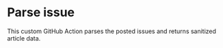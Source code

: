 # Parse issue

This custom GitHub Action parses the posted issues and returns sanitized article data.
